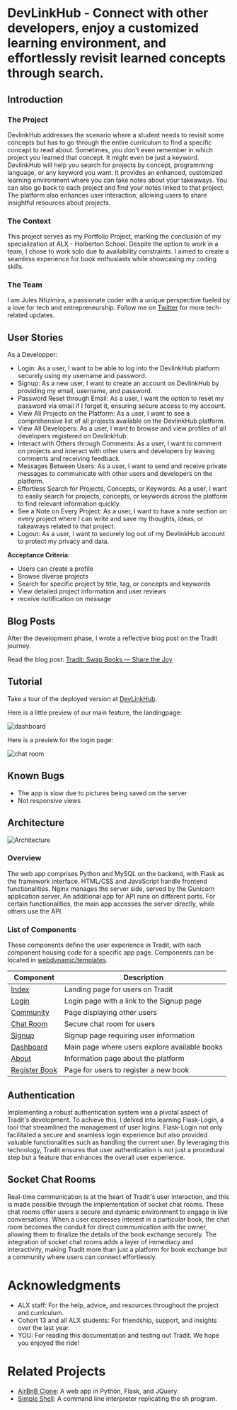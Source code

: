 # DevLinkHub - Connect with other developers, enjoy a customized learning environment, and effortlessly revisit learned concepts through search.

## Introduction

### The Project

DevlinkHub addresses the scenario where a student needs to revisit some concepts but has to go through the entire curriculum to find a specific concept to read about. Sometimes, you don't even remember in which project you learned that concept. It might even be just a keyword. DevlinkHub will help you search for projects by concept, programming language, or any keyword you want. It provides an enhanced, customized learning environment where you can take notes about your takeaways. You can also go back to each project and find your notes linked to that project. The platform also enhances user interaction, allowing users to share insightful resources about projects.

### The Context

This project serves as my Portfolio Project, marking the conclusion of my specialization at ALX - Holberton School. Despite the option to work in a team, I chose to work solo due to availability constraints. I aimed to create a seamless experience for book enthusiasts while showcasing my coding skills.

### The Team

I am Jules Ntizimira, a passionate coder with a unique perspective fueled by a love for tech and entrepreneurship. Follow me on [Twitter](https://twitter.com/NtizimiraJ) for more tech-related updates.

## User Stories

As a Developper:
* Login: As a user, I want to be able to log into the DevlinkHub platform securely using my username and password.
* Signup: As a new user, I want to create an account on DevlinkHub by providing my email, username, and password.
* Password Reset through Email: As a user, I want the option to reset my password via email if I forget it, ensuring secure access to my account.
* View All Projects on the Platform: As a user, I want to see a comprehensive list of all projects available on the DevlinkHub platform.
* View All Developers: As a user, I want to browse and view profiles of all developers registered on DevlinkHub.
* Interact with Others through Comments: As a user, I want to comment on projects and interact with other users and developers by leaving comments and receiving feedback.
* Messages Between Users: As a user, I want to send and receive private messages to communicate with other users and developers on the platform.
* Effortless Search for Projects, Concepts, or Keywords: As a user, I want to easily search for projects, concepts, or keywords across the platform to find relevant information quickly.
* See a Note on Every Project: As a user, I want to have a note section on every project where I can write and save my thoughts, ideas, or takeaways related to that project.
* Logout: As a user, I want to securely log out of my DevlinkHub account to protect my privacy and data.

**Acceptance Criteria:**
- Users can create a profile
- Browse diverse projects
- Search for specific project by title, tag, or concepts and keywords
- View detailed project information and user reviews
- receive notification on message


## Blog Posts

After the development phase, I wrote a reflective blog post on the Tradit journey.

Read the blog post: [Tradit: Swap Books — Share the Joy](https://medium.com/@ntizimijules5/swap-books-share-the-joy-229b658b00fb)

## Tutorial

Take a tour of the deployed version at [DevLinkHub](http://192.168.1.64:5200).

Here is a little preview of our main feature, the landingpage:

![dashboard](./landingImages/landingpage.png)

Here is a preview for the login page:

![chat room](./landingImages/login.png)


## Known Bugs

- The app is slow due to pictures being saved on the server
- Not responsive views

## Architecture

![Architecture](./landingImages/architecture.jpg)

### Overview

The web app comprises Python and MySQL on the backend, with Flask as the framework interface. HTML/CSS and JavaScript handle frontend functionalities. Nginx manages the server side, served by the Gunicorn application server. An additional app for API runs on different ports. For certain functionalities, the main app accesses the server directly, while others use the API.

### List of Components

These components define the user experience in Tradit, with each component housing code for a specific app page. Components can be located in [webdynamic/templates](./webdynamic/templates).

| Component     | Description                                      |
| ------------- | ------------------------------------------------ |
| [Index](./webdynamic/Landing.vue)   | Landing page for users on Tradit                 |
| [Login](./webdynamic/templates/login.html)   | Login page with a link to the Signup page         |
| [Community](./webdynamic/templates/users.html) | Page displaying other users                     |
| [Chat Room](./webdynamic/templates/room.html) | Secure chat room for users                       |
| [Signup](./webdynamic/templates/register.html) | Signup page requiring user information           |
| [Dashboard](./webdynamic/templates/book.html) | Main page where users explore available books    |
| [About](./webdynamic/templates/book.html) | Information page about the platform              |
| [Register Book](./webdynamic/templates/registerb.html) | Page for users to register a new book    |

## Authentication

Implementing a robust authentication system was a pivotal aspect of Tradit's development. To achieve this, I delved into learning Flask-Login, a tool that streamlined the management of user logins. Flask-Login not only facilitated a secure and seamless login experience but also provided valuable functionalities such as handling the current user. By leveraging this technology, Tradit ensures that user authentication is not just a procedural step but a feature that enhances the overall user experience.

## Socket Chat Rooms

Real-time communication is at the heart of Tradit's user interaction, and this is made possible through the implementation of socket chat rooms. These chat rooms offer users a secure and dynamic environment to engage in live conversations. When a user expresses interest in a particular book, the chat room becomes the conduit for direct communication with the owner, allowing them to finalize the details of the book exchange securely. The integration of socket chat rooms adds a layer of immediacy and interactivity, making Tradit more than just a platform for book exchange but a community where users can connect effortlessly.

# Acknowledgments

- ALX staff: For the help, advice, and resources throughout the project and curriculum.
- Cohort 13 and all ALX students: For friendship, support, and insights over the last year.
- YOU: For reading this documentation and testing out Tradit. We hope you enjoyed the ride!

# Related Projects

- [AirBnB Clone](https://github.com/Julesntizimira/AirBnB_clone_v4): A web app in Python, Flask, and JQuery.
- [Simple Shell](https://github.com/Julesntizimira/simple_shell): A command line interpreter replicating the sh program.
